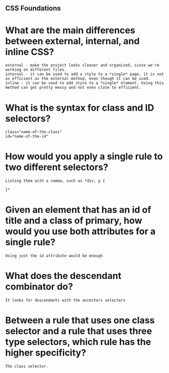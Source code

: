 ## CSS Foundations
# What are the main differences between external, internal, and inline CSS?
    external - make the project looks cleaner and organized, since we're working on different files. 
    internal - it can be used to add a style to a *single* page, it is not as efficient as the external method, even though it can be used. 
    inline - it can be used to add style to a *single* element. Using this method can get pretty messy and not even close to efficient. 
# What is the syntax for class and ID selectors?
    class="name-of-the-class"
    id="name-of-the-id"
# How would you apply a single rule to two different selectors?
    Listing them with a comma, such as *div, p {

    }*
# Given an element that has an id of title and a class of primary, how would you use both attributes for a single rule?
    Using just the id attribute would be enough 
# What does the descendant combinator do?
    It looks for descendants with the ancestors selectors 
# Between a rule that uses one class selector and a rule that uses three type selectors, which rule has the higher specificity?
    The class selector. 
